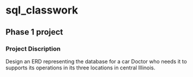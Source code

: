 # sql_classwork
## Phase 1 project 
### Project Discription
Design an ERD representing the database for a  car Doctor who needs it to supports its operations in its three locations in central Illinois.

